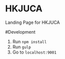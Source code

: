 # HKJUCA
Landing Page for HKJUCA


#Development

1. Run `npm install`
2. Run `gulp`
3. Go to `localhost:9001`
